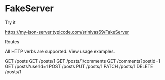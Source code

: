 # FakeServer

Try it

https://my-json-server.typicode.com/srinivas69/FakeServer


Routes

All HTTP verbs are supported.
View usage examples.

GET	/posts
GET	/posts/1
GET	/posts/1/comments
GET	/comments?postId=1
GET	/posts?userId=1
POST	/posts
PUT	/posts/1
PATCH	/posts/1
DELETE	/posts/1
